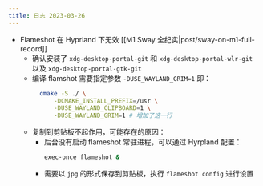 ```yaml
---
title: 日志 2023-03-26
---
```

* Flameshot 在 Hyprland 下无效 [[M1 Sway 全纪实|post/sway-on-m1-full-record]]
    * 确认安装了 `xdg-desktop-portal-git` 和 `xdg-desktop-portal-wlr-git` 以及
    `xdg-desktop-portal-gtk-git`
    * 编译 flamshot 需要指定参数 `-DUSE_WAYLAND_GRIM=1` 即：
        ```bash
          cmake -S ./ \
              -DCMAKE_INSTALL_PREFIX=/usr \
              -DUSE_WAYLAND_CLIPBOARD=1 \
              -DUSE_WAYLAND_GRIM=1 # 增加了这一行
        ```
    * 复制到剪贴板不起作用，可能存在的原因：
        * 后台没有启动 flameshot 常驻进程，可以通过 Hyrpland 配置：
            ```bash
            exec-once flameshot &
            ```
        * 需要以 `jpg` 的形式保存到剪贴板，执行 `flameshot config` 进行设置

